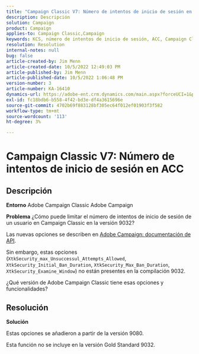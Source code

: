 ```yaml
---
title: "Campaign Classic V7: Número de intentos de inicio de sesión en ACC"
description: Descripción
solution: Campaign
product: Campaign
applies-to: Campaign Classic,Campaign
keywords: KCS, número de intentos de inicio de sesión, ACC, Campaign Classic V7, preguntas frecuentes, Adobe Campaign Classic, Adobe Campaign
resolution: Resolution
internal-notes: null
bug: false
article-created-by: Jim Menn
article-created-date: 10/5/2022 12:49:03 PM
article-published-by: Jim Menn
article-published-date: 10/5/2022 1:06:48 PM
version-number: 3
article-number: KA-16410
dynamics-url: https://adobe-ent.crm.dynamics.com/main.aspx?forceUCI=1&pagetype=entityrecord&etn=knowledgearticle&id=ee011d13-ac44-ed11-bba1-000d3a3064b8
exl-id: fc18bdb6-b558-4f42-bd3e-df4a3615696e
source-git-commit: 4702b69f883128bf305ec64f012ef01903f3f582
workflow-type: tm+mt
source-wordcount: '113'
ht-degree: 3%

---
```


# Campaign Classic V7: Número de intentos de inicio de sesión en ACC

## Descripción


<b>Entorno</b>
Adobe Campaign Classic Adobe Campaign

<b>Problema</b>
¿Cómo puede limitar el número de intentos de inicio de sesión de un usuario en Campaign Classic en la versión 9032?

Las nuevas opciones se describen en [Adobe Campaign: documentación de API](https://experienceleague.adobe.com/developer/campaign-api/api/sm-session-Logon.html).

Sin embargo, estas opciones (`XtkSecurity_max_Unsuccessul_Attempts_Allowed`, `XtkSecurity_Initial_Ban_Duration`, `XtkSecurity_Max_Ban_Duration`, `XtkSecurity_Examine_Window`) no están presentes en la compilación 9032.

¿Qué versión de Adobe Campaign Classic tiene esas opciones y funcionalidades?


## Resolución


<b>Solución</b>

Estas opciones se añadieron a partir de la versión 9080.

Esta función no se incluye en la versión Gold Standard 9032.
